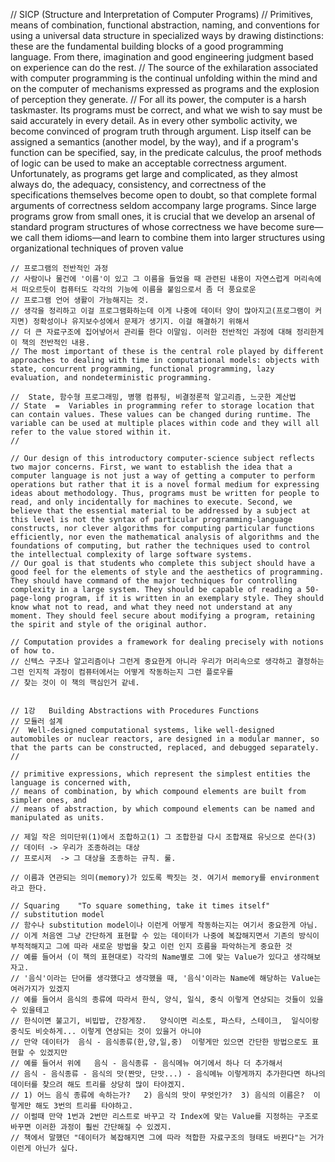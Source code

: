 // SICP (Structure and Interpretation of Computer Programs)
    // Primitives, means of combination, functional abstraction, naming, and conventions for using a universal data structure in specialized ways by drawing distinctions: these are the fundamental building blocks of a good programming language. From there, imagination and good engineering judgment based on experience can do the rest.
    // The source of the exhilaration associated with computer programming is the continual unfolding within the mind and on the computer of mechanisms expressed as programs and the explosion of perception they generate.
    // For all its power, the computer is a harsh taskmaster. Its programs must be correct, and what we wish to say must be said accurately in every detail. As in every other symbolic activity, we become convinced of program truth through argument. Lisp itself can be assigned a semantics (another model, by the way), and if a program's function can be specified, say, in the predicate calculus, the proof methods of logic can be used to make an acceptable correctness argument. Unfortunately, as programs get large and complicated, as they almost always do, the adequacy, consistency, and correctness of the specifications themselves become open to doubt, so that complete formal arguments of correctness seldom accompany large programs. Since large programs grow from small ones, it is crucial that we develop an arsenal of standard program structures of whose correctness we have become sure—we call them idioms—and learn to combine them into larger structures using organizational techniques of proven value
    
    // 프로그램의 전반적인 과정
    // 사람이나 물건에 '이름'이 있고 그 이름을 들었을 때 관련된 내용이 자연스럽게 머리속에서 떠오르듯이 컴퓨터도 각각의 기능에 이름을 붙임으로서 좀 더 풍요로운
    // 프로그램 언어 생활이 가능해지는 것. 
    // 생각을 정리하고 이걸 프로그램화하는데 이게 나중에 데이터 양이 많아지고(프로그램이 커지면) 정확성이나 유지보수성에서 문제가 생기지. 이걸 해결하기 위해서
    // 더 큰 자료구조에 집어넣어서 관리를 한다 이말임. 이러한 전반적인 과정에 대해 정리한게 이 책의 전반적인 내용.
    // The most important of these is the central role played by different approaches to dealing with time in computational models: objects with state, concurrent programming, functional programming, lazy evaluation, and nondeterministic programming. 
    
    //  State, 함수형 프로그래밍, 병행 컴퓨팅, 비결정론적 알고리즘, 느긋한 계산법
    // State  =  Variables in programming refer to storage location that can contain values. These values can be changed during runtime. The variable can be used at multiple places within code and they will all refer to the value stored within it.
    // 
    
    // Our design of this introductory computer-science subject reflects two major concerns. First, we want to establish the idea that a computer language is not just a way of getting a computer to perform operations but rather that it is a novel formal medium for expressing ideas about methodology. Thus, programs must be written for people to read, and only incidentally for machines to execute. Second, we believe that the essential material to be addressed by a subject at this level is not the syntax of particular programming-language constructs, nor clever algorithms for computing particular functions efficiently, nor even the mathematical analysis of algorithms and the foundations of computing, but rather the techniques used to control the intellectual complexity of large software systems.
    // Our goal is that students who complete this subject should have a good feel for the elements of style and the aesthetics of programming. They should have command of the major techniques for controlling complexity in a large system. They should be capable of reading a 50-page-long program, if it is written in an exemplary style. They should know what not to read, and what they need not understand at any moment. They should feel secure about modifying a program, retaining the spirit and style of the original author.
    
    // Computation provides a framework for dealing precisely with notions of how to.
    // 신텍스 구조나 알고리즘이나 그런게 중요한게 아니라 우리가 머리속으로 생각하고 결정하는 그런 인지적 과정이 컴퓨터에서는 어떻게 작동하는지 그런 플로우를 
    // 찾는 것이 이 책의 핵심인거 같네.


    // 1강   Building Abstractions with Procedures Functions
    // 모듈러 설계
    //  Well-designed computational systems, like well-designed automobiles or nuclear reactors, are designed in a modular manner, so that the parts can be constructed, replaced, and debugged separately.
    // 
    
    // primitive expressions, which represent the simplest entities the language is concerned with,
    // means of combination, by which compound elements are built from simpler ones, and
    // means of abstraction, by which compound elements can be named and manipulated as units.
    
    // 제일 작은 의미단위(1)에서 조합하고(1) 그 조합한걸 다시 조합재료 유닛으로 쓴다(3)
    // 데이터 -> 우리가 조종하려는 대상
    // 프로시저  -> 그 대상을 조종하는 규칙. 룰.
    
    // 이름과 연관되는 의미(memory)가 있도록 짝짓는 것. 여기서 memory를 environment라고 한다.
    
    // Squaring    "To square something, take it times itself"
    // substitution model
    // 함수나 substitution model이나 이런게 어떻게 작동하는지는 여기서 중요한게 아님.
    // 이게 처음엔 그냥 간단하게 표현할 수 있는 데이터가 나중에 복잡해지면서 기존의 방식이 부적적해지고 그에 따라 새로운 방법을 찾고 이런 인지 흐름을 파악하는게 중요한 것
    // 예를 들어서 (이 책의 표현대로) 각각의 Name별로 그에 맞는 Value가 있다고 생각해보자고.
    // '음식'이라는 단어를 생각했다고 생각했을 때, '음식'이라는 Name에 해당하는 Value는 여러가지가 있겠지
    // 예를 들어서 음식의 종류에 따라서 한식, 양식, 일식, 중식 이렇게 연상되는 것들이 있을 수 있을테고
    // 한식이면 불고기, 비빕밥, 간장게장.   양식이면 리소토, 파스타, 스테이크,  일식이랑 중식도 비슷하게... 이렇게 연상되는 것이 있을거 아니야
    // 만약 데이터가  음식 - 음식종류(한,양,일,중)  이렇게만 있으면 간단한 방법으로도 표현할 수 있겠지만
    // 예를 들어서 위에   음식 - 음식종류 - 음식메뉴 여기에서 하나 더 추가해서
    // 음식 - 음식종류 - 음식의 맛(짠맛, 단맛...) - 음식메뉴 이렇게까지 추가한다면 하나의 데이터를 찾으려 해도 트리를 상당히 많이 타야겠지.
    // 1) 어느 음식 종류에 속하는가?   2) 음식의 맛이 무엇인가?  3) 음식의 이름은?  이렇게만 해도 3번의 트리를 타야하고.
    // 이럴때 만약 1번과 2번만 리스트로 바꾸고 각 Index에 맞는 Value를 지정하는 구조로 바꾸면 이러한 과정이 훨씬 간단해질 수 있겠지.
    // 책에서 말했던 "데이터가 복잡해지면 그에 따라 적합한 자료구조의 형태도 바뀐다"는 거가 이런게 아닌가 싶다.
